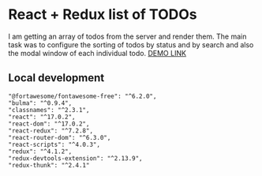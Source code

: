 # React + Redux list of TODOs

I am getting an array of todos from the server and render them. The main task was to configure the sorting of todos by status and by search and also the modal window of each individual todo. [DEMO LINK](https://alej4ndro1.github.io/react_redux-list-of-todos/)

## Local development
    "@fortawesome/fontawesome-free": "^6.2.0",
    "bulma": "^0.9.4",
    "classnames": "^2.3.1",
    "react": "^17.0.2",
    "react-dom": "^17.0.2",
    "react-redux": "^7.2.8",
    "react-router-dom": "^6.3.0",
    "react-scripts": "^4.0.3",
    "redux": "^4.1.2",
    "redux-devtools-extension": "^2.13.9",
    "redux-thunk": "^2.4.1"
